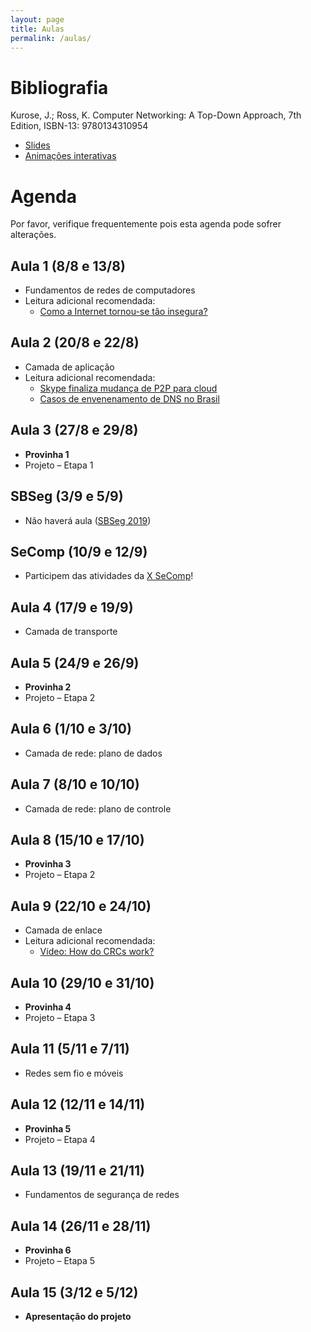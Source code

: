 ```yaml
---
layout: page
title: Aulas
permalink: /aulas/
---
```


# Bibliografia

Kurose, J.; Ross, K. Computer Networking: A Top-Down Approach, 7th Edition, ISBN-13: 9780134310954

 * [Slides](https://1drv.ms/f/s!AlU8gesWGe8VeyYUZqcZmeP52vY)
 * [Animações interativas](https://wps.pearsoned.com/ecs_kurose_compnetw_6/216/55463/14198702.cw/content/index.html)

# Agenda

Por favor, verifique frequentemente pois esta agenda pode sofrer alterações.

## Aula 1 (8/8 e 13/8)

 * Fundamentos de redes de computadores
 * Leitura adicional recomendada:
   * [Como a Internet tornou-se tão insegura?](https://www.washingtonpost.com/sf/business/2015/05/30/net-of-insecurity-part-1)

## Aula 2 (20/8 e 22/8)

 * Camada de aplicação
 * Leitura adicional recomendada:
   * [Skype finaliza mudança de P2P para cloud](https://arstechnica.com/information-technology/2016/07/skype-finalizes-its-move-to-the-cloud-ignores-the-elephant-in-the-room/)
   * [Casos de envenenamento de DNS no Brasil](http://blogs.ne10.uol.com.br/mundobit/2017/01/06/ataque-hacker-aos-servidores-do-uol-redireciona-paginas-do-grupo-para-sites-de-pornografia/)

## Aula 3 (27/8 e 29/8)

 * **Provinha 1**
 * Projeto – Etapa 1

## SBSeg (3/9 e 5/9)

 * Não haverá aula ([SBSeg 2019](https://sbseg2019.ime.usp.br))

## SeComp (10/9 e 12/9)

 * Participem das atividades da [X SeComp](https://secompufscar.com.br)!

## Aula 4 (17/9 e 19/9)

 * Camada de transporte

## Aula 5 (24/9 e 26/9)

 * **Provinha 2**
 * Projeto – Etapa 2

## Aula 6 (1/10 e 3/10)

 * Camada de rede: plano de dados

## Aula 7 (8/10 e 10/10)

 * Camada de rede: plano de controle

## Aula 8 (15/10 e 17/10)

 * **Provinha 3**
 * Projeto – Etapa 2

## Aula 9 (22/10 e 24/10)

 * Camada de enlace
 * Leitura adicional recomendada:
   * [Vídeo: How do CRCs work?](https://youtu.be/izG7qT0EpBw)

## Aula 10 (29/10 e 31/10)

 * **Provinha 4**
 * Projeto – Etapa 3

## Aula 11 (5/11 e 7/11)

 * Redes sem fio e móveis

## Aula 12 (12/11 e 14/11)

 * **Provinha 5**
 * Projeto – Etapa 4

## Aula 13 (19/11 e 21/11)

 * Fundamentos de segurança de redes

## Aula 14 (26/11 e 28/11)

 * **Provinha 6**
 * Projeto – Etapa 5

## Aula 15 (3/12 e 5/12)

 * **Apresentação do projeto**
